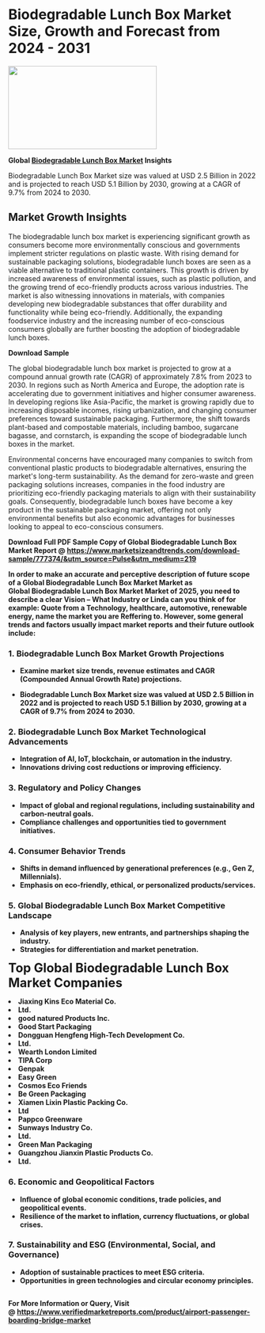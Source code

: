 <H1>Biodegradable Lunch Box Market Size, Growth and Forecast from 2024 - 2031</H1><img class="aligncenter size-medium wp-image-584254" src="https://thirdeyenews.in/wp-content/uploads/2024/09/Global-Market-Research-300x168.jpeg" alt="" width="300" height="168" /><p><strong>Global&nbsp;<a href="https://www.marketsizeandtrends.com/download-sample/777374/&amp;utm_source=Pulse&amp;utm_medium=219">Biodegradable Lunch Box Market</a> Insights</strong></p><p>Biodegradable Lunch Box Market size was valued at USD 2.5 Billion in 2022 and is projected to reach USD 5.1 Billion by 2030, growing at a CAGR of 9.7% from 2024 to 2030.</p><p><h2>Market Growth Insights</h2> <p>The biodegradable lunch box market is experiencing significant growth as consumers become more environmentally conscious and governments implement stricter regulations on plastic waste. With rising demand for sustainable packaging solutions, biodegradable lunch boxes are seen as a viable alternative to traditional plastic containers. This growth is driven by increased awareness of environmental issues, such as plastic pollution, and the growing trend of eco-friendly products across various industries. The market is also witnessing innovations in materials, with companies developing new biodegradable substances that offer durability and functionality while being eco-friendly. Additionally, the expanding foodservice industry and the increasing number of eco-conscious consumers globally are further boosting the adoption of biodegradable lunch boxes.</p> <p><strong>Download Sample</strong></p> <p>The global biodegradable lunch box market is projected to grow at a compound annual growth rate (CAGR) of approximately 7.8% from 2023 to 2030. In regions such as North America and Europe, the adoption rate is accelerating due to government initiatives and higher consumer awareness. In developing regions like Asia-Pacific, the market is growing rapidly due to increasing disposable incomes, rising urbanization, and changing consumer preferences toward sustainable packaging. Furthermore, the shift towards plant-based and compostable materials, including bamboo, sugarcane bagasse, and cornstarch, is expanding the scope of biodegradable lunch boxes in the market.</p> <p>Environmental concerns have encouraged many companies to switch from conventional plastic products to biodegradable alternatives, ensuring the market's long-term sustainability. As the demand for zero-waste and green packaging solutions increases, companies in the food industry are prioritizing eco-friendly packaging materials to align with their sustainability goals. Consequently, biodegradable lunch boxes have become a key product in the sustainable packaging market, offering not only environmental benefits but also economic advantages for businesses looking to appeal to eco-conscious consumers.</p> <p><strong></p><p><span class=""><strong>Download Full PDF Sample Copy of Global Biodegradable Lunch Box Market Report</strong> @ <a href="https://www.marketsizeandtrends.com/download-sample/777374/&amp;utm_source=Pulse&amp;utm_medium=219" target="_blank">https://www.marketsizeandtrends.com/download-sample/777374/&amp;utm_source=Pulse&amp;utm_medium=219</a></span></p><p>In order to make an accurate and perceptive description of future scope of a Global&nbsp;Biodegradable Lunch Box Market Market as Global&nbsp;Biodegradable Lunch Box Market Market of 2025, you need to describe a clear Vision &ndash; What Industry or Linda can you think of for example: Quote from a Technology, healthcare, automotive, renewable energy, name the market you are Reffering to. However, some general trends and factors usually impact market reports and their future outlook include:</p><h3>1.&nbsp;<strong>Biodegradable Lunch Box Market Growth Projections</strong></h3><ul><li>Examine market size trends, revenue estimates and CAGR (Compounded Annual Growth Rate) projections.</li><li><p>Biodegradable Lunch Box Market size was valued at USD 2.5 Billion in 2022 and is projected to reach USD 5.1 Billion by 2030, growing at a CAGR of 9.7% from 2024 to 2030.</p></li></ul><h3>2.&nbsp;<strong>Biodegradable Lunch Box Market Technological Advancements</strong></h3><ul><li>Integration of AI, IoT, blockchain, or automation in the industry.</li><li>Innovations driving cost reductions or improving efficiency.</li></ul><h3>3.&nbsp;<strong>Regulatory and Policy Changes</strong></h3><ul><li>Impact of global and regional regulations, including sustainability and carbon-neutral goals.</li><li>Compliance challenges and opportunities tied to government initiatives.</li></ul><h3>4.&nbsp;<strong>Consumer Behavior Trends</strong></h3><ul><li>Shifts in demand influenced by generational preferences (e.g., Gen Z, Millennials).</li><li>Emphasis on eco-friendly, ethical, or personalized products/services.</li></ul><h3>5.&nbsp;<strong>Global Biodegradable Lunch Box Market Competitive Landscape</strong></h3><ul><li>Analysis of key players, new entrants, and partnerships shaping the industry.</li><li>Strategies for differentiation and market penetration.</li></ul><p data-pm-slice="1 1 []"><span style="color: inherit; font-family: inherit; font-size: 25px;">Top Global Biodegradable Lunch Box Market Companies</span></p><div class="" data-test-id=""><p><li>Jiaxing Kins Eco Material Co.</li><li> Ltd.</li><li> good natured Products Inc.</li><li> Good Start Packaging</li><li> Dongguan Hengfeng High-Tech Development Co.</li><li> Ltd.</li><li> Wearth London Limited</li><li> TIPA Corp</li><li> Genpak</li><li> Easy Green</li><li> Cosmos Eco Friends</li><li> Be Green Packaging</li><li> Xiamen Lixin Plastic Packing Co.</li><li> Ltd</li><li> Pappco Greenware</li><li> Sunways Industry Co.</li><li> Ltd.</li><li> Green Man Packaging</li><li> Guangzhou Jianxin Plastic Products Co.</li><li> Ltd.</li></p></div><h3>6.&nbsp;<strong>Economic and Geopolitical Factors</strong></h3><ul><li>Influence of global economic conditions, trade policies, and geopolitical events.</li><li>Resilience of the market to inflation, currency fluctuations, or global crises.</li></ul><h3>7.&nbsp;<strong>Sustainability and ESG (Environmental, Social, and Governance)</strong></h3><ul><li>Adoption of sustainable practices to meet ESG criteria.</li><li>Opportunities in green technologies and circular economy principles.</li></ul><h2><strong style="font-size: 14px;">For More Information or Query, Visit @&nbsp;</strong><a style="background-color: #ffffff; font-size: 14px;" href="https://www.marketsizeandtrends.com/report/biodegradable-lunch-box-market/" target="_blank">https://www.verifiedmarketreports.com/product/airport-passenger-boarding-bridge-market</a></h2>

